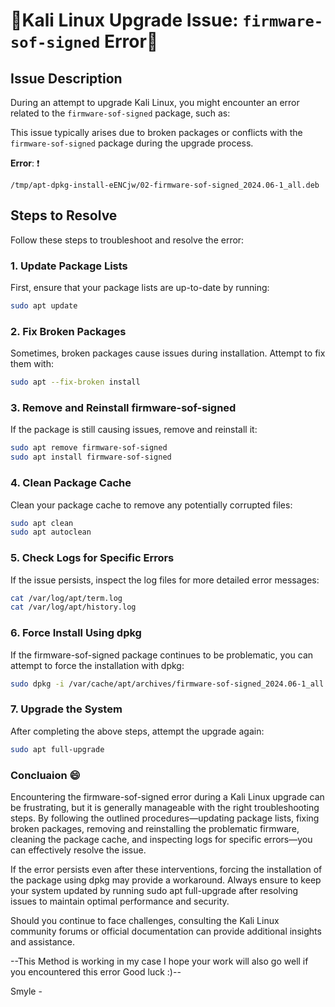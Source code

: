 # 🤯Kali Linux Upgrade Issue: `firmware-sof-signed` Error🤯

## Issue Description

During an attempt to upgrade Kali Linux, you might encounter an error related to the `firmware-sof-signed` package, such as:


This issue typically arises due to broken packages or conflicts with the `firmware-sof-signed` package during the upgrade process.

**Error**: ❗

 `/tmp/apt-dpkg-install-eENCjw/02-firmware-sof-signed_2024.06-1_all.deb`

## Steps to Resolve

Follow these steps to troubleshoot and resolve the error:

### 1. Update Package Lists
First, ensure that your package lists are up-to-date by running:
```bash
sudo apt update
```

### 2. Fix Broken Packages
Sometimes, broken packages cause issues during installation. Attempt to fix them with:
```bash
sudo apt --fix-broken install
```
### 3. Remove and Reinstall firmware-sof-signed
If the package is still causing issues, remove and reinstall it:
```bash
sudo apt remove firmware-sof-signed
sudo apt install firmware-sof-signed
```
### 4. Clean Package Cache
Clean your package cache to remove any potentially corrupted files:
```bash
sudo apt clean
sudo apt autoclean
```
### 5. Check Logs for Specific Errors
If the issue persists, inspect the log files for more detailed error messages:
```bash
cat /var/log/apt/term.log
cat /var/log/apt/history.log
```
### 6. Force Install Using dpkg
If the firmware-sof-signed package continues to be problematic, you can attempt to force the installation with dpkg:
```bash
sudo dpkg -i /var/cache/apt/archives/firmware-sof-signed_2024.06-1_all.deb
```
### 7. Upgrade the System
After completing the above steps, attempt the upgrade again:
```bash
sudo apt full-upgrade
```
### Concluaion 😄
Encountering the firmware-sof-signed error during a Kali Linux upgrade can be frustrating, but it is generally manageable with the right troubleshooting steps. By following the outlined procedures—updating package lists, fixing broken packages, removing and reinstalling the problematic firmware, cleaning the package cache, and inspecting logs for specific errors—you can effectively resolve the issue.

If the error persists even after these interventions, forcing the installation of the package using dpkg may provide a workaround. Always ensure to keep your system updated by running sudo apt full-upgrade after resolving issues to maintain optimal performance and security.

Should you continue to face challenges, consulting the Kali Linux community forums or official documentation can provide additional insights and assistance.

--This Method is working in my case
  I hope your work will also go well if you encountered this error Good luck :)--

  Smyle - 
  




